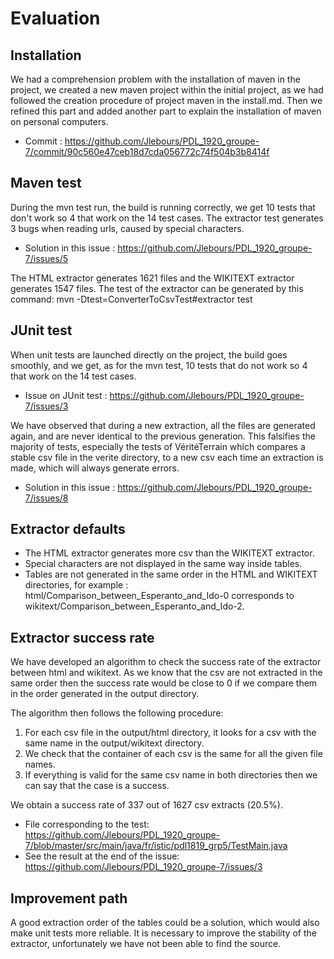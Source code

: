 # Evaluation

## Installation

We had a comprehension problem with the installation of maven in the project, 
we created a new maven project within the initial project, as we had followed the creation procedure of project maven in the install.md. 
Then we refined this part and added another part to explain the installation of maven on personal computers. 
- Commit : https://github.com/Jlebours/PDL_1920_groupe-7/commit/90c560e47ceb18d7cda056772c74f504b3b8414f

## Maven test

During the mvn test run, the build is running correctly, we get 10 tests that don't work so 4 that work on the 14 test cases.
The extractor test generates 3 bugs when reading urls, caused by special characters.
- Solution in this issue : https://github.com/Jlebours/PDL_1920_groupe-7/issues/5

The HTML extractor generates 1621 files and the WIKITEXT extractor generates 1547 files.
The test of the extractor can be generated by this command: mvn -Dtest=ConverterToCsvTest#extractor test

## JUnit test

When unit tests are launched directly on the project, the build goes smoothly, 
and we get, as for the mvn test, 10 tests that do not work so 4 that work on the 14 test cases.
- Issue on JUnit test : https://github.com/Jlebours/PDL_1920_groupe-7/issues/3

We have observed that during a new extraction, all the files are generated again, and are never identical to the previous generation.
This falsifies the majority of tests, especially the tests of VéritéTerrain which compares a stable csv file in the verite directory,
to a new csv each time an extraction is made, which will always generate errors.
- Solution in this issue : https://github.com/Jlebours/PDL_1920_groupe-7/issues/8

## Extractor defaults

- The HTML extractor generates more csv than the WIKITEXT extractor. 
- Special characters are not displayed in the same way inside tables.
- Tables are not generated in the same order in the HTML and WIKITEXT directories, for example : 
 html/Comparison_between_Esperanto_and_Ido-0 corresponds to wikitext/Comparison_between_Esperanto_and_Ido-2.

## Extractor success rate

We have developed an algorithm to check the success rate of the extractor between html and wikitext.
As we know that the csv are not extracted in the same order then the success rate would be close to 0 
if we compare them in the order generated in the output directory.

The algorithm then follows the following procedure:
1. For each csv file in the output/html directory, it looks for a csv with the same name in the output/wikitext directory.
2. We check that the container of each csv is the same for all the given file names. 
3. If everything is valid for the same csv name in both directories then we can say that the case is a success.

We obtain a success rate of 337 out of 1627 csv extracts (20.5%).
- File corresponding to the test: https://github.com/Jlebours/PDL_1920_groupe-7/blob/master/src/main/java/fr/istic/pdl1819_grp5/TestMain.java
- See the result at the end of the issue: https://github.com/Jlebours/PDL_1920_groupe-7/issues/3

## Improvement path 

A good extraction order of the tables could be a solution, which would also make unit tests more reliable. 
It is necessary to improve the stability of the extractor, unfortunately we have not been able to find the source. 



 



